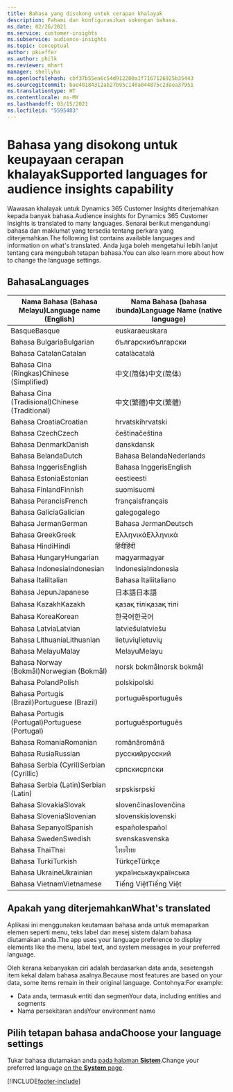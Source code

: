 ```yaml
---
title: Bahasa yang disokong untuk cerapan khalayak
description: Fahami dan konfigurasikan sokongan bahasa.
ms.date: 02/26/2021
ms.service: customer-insights
ms.subservice: audience-insights
ms.topic: conceptual
author: pkieffer
ms.author: philk
ms.reviewer: mhart
manager: shellyha
ms.openlocfilehash: cbf37b55ea6c54d912200a1f7167126925b35443
ms.sourcegitcommit: bae40184312ab27b95c140a044875c2daea37951
ms.translationtype: HT
ms.contentlocale: ms-MY
ms.lasthandoff: 03/15/2021
ms.locfileid: "5595483"
---
```

# <a name="supported-languages-for-audience-insights-capability"></a><span data-ttu-id="77702-103">Bahasa yang disokong untuk keupayaan cerapan khalayak</span><span class="sxs-lookup"><span data-stu-id="77702-103">Supported languages for audience insights capability</span></span>

<span data-ttu-id="77702-104">Wawasan khalayak untuk Dynamics 365 Customer Insights diterjemahkan kepada banyak bahasa.</span><span class="sxs-lookup"><span data-stu-id="77702-104">Audience insights for Dynamics 365 Customer Insights is translated to many languages.</span></span> <span data-ttu-id="77702-105">Senarai berikut mengandungi bahasa dan maklumat yang tersedia tentang perkara yang diterjemahkan.</span><span class="sxs-lookup"><span data-stu-id="77702-105">The following list contains available languages and information on what's translated.</span></span> <span data-ttu-id="77702-106">Anda juga boleh mengetahui lebih lanjut tentang cara mengubah tetapan bahasa.</span><span class="sxs-lookup"><span data-stu-id="77702-106">You can also learn more about how to change the language settings.</span></span> 

## <a name="languages"></a><span data-ttu-id="77702-107">Bahasa</span><span class="sxs-lookup"><span data-stu-id="77702-107">Languages</span></span>

| <span data-ttu-id="77702-108">Nama Bahasa (Bahasa Melayu)</span><span class="sxs-lookup"><span data-stu-id="77702-108">Language name (English)</span></span>|  <span data-ttu-id="77702-109">Nama Bahasa (bahasa ibunda)</span><span class="sxs-lookup"><span data-stu-id="77702-109">Language Name (native language)</span></span> |
| ------------- | ------------- |
| <span data-ttu-id="77702-110">Basque</span><span class="sxs-lookup"><span data-stu-id="77702-110">Basque</span></span> | <span data-ttu-id="77702-111">euskara</span><span class="sxs-lookup"><span data-stu-id="77702-111">euskara</span></span> |
| <span data-ttu-id="77702-112">Bahasa Bulgaria</span><span class="sxs-lookup"><span data-stu-id="77702-112">Bulgarian</span></span> | <span data-ttu-id="77702-113">български</span><span class="sxs-lookup"><span data-stu-id="77702-113">български</span></span> |
| <span data-ttu-id="77702-114">Bahasa Catalan</span><span class="sxs-lookup"><span data-stu-id="77702-114">Catalan</span></span> | <span data-ttu-id="77702-115">català</span><span class="sxs-lookup"><span data-stu-id="77702-115">català</span></span> |
| <span data-ttu-id="77702-116">Bahasa Cina (Ringkas)</span><span class="sxs-lookup"><span data-stu-id="77702-116">Chinese (Simplified)</span></span> | <span data-ttu-id="77702-117">中文(简体)</span><span class="sxs-lookup"><span data-stu-id="77702-117">中文(简体)</span></span> |
| <span data-ttu-id="77702-118">Bahasa Cina (Tradisional)</span><span class="sxs-lookup"><span data-stu-id="77702-118">Chinese (Traditional)</span></span> | <span data-ttu-id="77702-119">中文(繁體)</span><span class="sxs-lookup"><span data-stu-id="77702-119">中文(繁體)</span></span> |
| <span data-ttu-id="77702-120">Bahasa Croatia</span><span class="sxs-lookup"><span data-stu-id="77702-120">Croatian</span></span> | <span data-ttu-id="77702-121">hrvatski</span><span class="sxs-lookup"><span data-stu-id="77702-121">hrvatski</span></span> |
| <span data-ttu-id="77702-122">Bahasa Czech</span><span class="sxs-lookup"><span data-stu-id="77702-122">Czech</span></span> | <span data-ttu-id="77702-123">čeština</span><span class="sxs-lookup"><span data-stu-id="77702-123">čeština</span></span> |
| <span data-ttu-id="77702-124">Bahasa Denmark</span><span class="sxs-lookup"><span data-stu-id="77702-124">Danish</span></span> | <span data-ttu-id="77702-125">dansk</span><span class="sxs-lookup"><span data-stu-id="77702-125">dansk</span></span> |
| <span data-ttu-id="77702-126">Bahasa Belanda</span><span class="sxs-lookup"><span data-stu-id="77702-126">Dutch</span></span> | <span data-ttu-id="77702-127">Bahasa Belanda</span><span class="sxs-lookup"><span data-stu-id="77702-127">Nederlands</span></span> |
| <span data-ttu-id="77702-128">Bahasa Inggeris</span><span class="sxs-lookup"><span data-stu-id="77702-128">English</span></span> | <span data-ttu-id="77702-129">Bahasa Inggeris</span><span class="sxs-lookup"><span data-stu-id="77702-129">English</span></span> |
| <span data-ttu-id="77702-130">Bahasa Estonia</span><span class="sxs-lookup"><span data-stu-id="77702-130">Estonian</span></span> | <span data-ttu-id="77702-131">eesti</span><span class="sxs-lookup"><span data-stu-id="77702-131">eesti</span></span> |
| <span data-ttu-id="77702-132">Bahasa Finland</span><span class="sxs-lookup"><span data-stu-id="77702-132">Finnish</span></span> | <span data-ttu-id="77702-133">suomi</span><span class="sxs-lookup"><span data-stu-id="77702-133">suomi</span></span> |
| <span data-ttu-id="77702-134">Bahasa Perancis</span><span class="sxs-lookup"><span data-stu-id="77702-134">French</span></span> | <span data-ttu-id="77702-135">français</span><span class="sxs-lookup"><span data-stu-id="77702-135">français</span></span> |
| <span data-ttu-id="77702-136">Bahasa Galicia</span><span class="sxs-lookup"><span data-stu-id="77702-136">Galician</span></span> | <span data-ttu-id="77702-137">galego</span><span class="sxs-lookup"><span data-stu-id="77702-137">galego</span></span> |
| <span data-ttu-id="77702-138">Bahasa Jerman</span><span class="sxs-lookup"><span data-stu-id="77702-138">German</span></span> | <span data-ttu-id="77702-139">Bahasa Jerman</span><span class="sxs-lookup"><span data-stu-id="77702-139">Deutsch</span></span> |
| <span data-ttu-id="77702-140">Bahasa Greek</span><span class="sxs-lookup"><span data-stu-id="77702-140">Greek</span></span> | <span data-ttu-id="77702-141">Ελληνικά</span><span class="sxs-lookup"><span data-stu-id="77702-141">Ελληνικά</span></span> |
| <span data-ttu-id="77702-142">Bahasa Hindi</span><span class="sxs-lookup"><span data-stu-id="77702-142">Hindi</span></span> | <span data-ttu-id="77702-143">हिंदी</span><span class="sxs-lookup"><span data-stu-id="77702-143">हिंदी</span></span> |
| <span data-ttu-id="77702-144">Bahasa Hungary</span><span class="sxs-lookup"><span data-stu-id="77702-144">Hungarian</span></span> | <span data-ttu-id="77702-145">magyar</span><span class="sxs-lookup"><span data-stu-id="77702-145">magyar</span></span> |
| <span data-ttu-id="77702-146">Bahasa Indonesia</span><span class="sxs-lookup"><span data-stu-id="77702-146">Indonesian</span></span> | <span data-ttu-id="77702-147">Indonesia</span><span class="sxs-lookup"><span data-stu-id="77702-147">Indonesia</span></span> |
| <span data-ttu-id="77702-148">Bahasa Itali</span><span class="sxs-lookup"><span data-stu-id="77702-148">Italian</span></span> | <span data-ttu-id="77702-149">Bahasa Itali</span><span class="sxs-lookup"><span data-stu-id="77702-149">italiano</span></span> |
| <span data-ttu-id="77702-150">Bahasa Jepun</span><span class="sxs-lookup"><span data-stu-id="77702-150">Japanese</span></span> | <span data-ttu-id="77702-151">日本語</span><span class="sxs-lookup"><span data-stu-id="77702-151">日本語</span></span> |
| <span data-ttu-id="77702-152">Bahasa Kazakh</span><span class="sxs-lookup"><span data-stu-id="77702-152">Kazakh</span></span> | <span data-ttu-id="77702-153">қазақ тілі</span><span class="sxs-lookup"><span data-stu-id="77702-153">қазақ тілі</span></span> |
| <span data-ttu-id="77702-154">Bahasa Korea</span><span class="sxs-lookup"><span data-stu-id="77702-154">Korean</span></span> | <span data-ttu-id="77702-155">한국어</span><span class="sxs-lookup"><span data-stu-id="77702-155">한국어</span></span> |
| <span data-ttu-id="77702-156">Bahasa Latvia</span><span class="sxs-lookup"><span data-stu-id="77702-156">Latvian</span></span> | <span data-ttu-id="77702-157">latviešu</span><span class="sxs-lookup"><span data-stu-id="77702-157">latviešu</span></span> |
| <span data-ttu-id="77702-158">Bahasa Lithuania</span><span class="sxs-lookup"><span data-stu-id="77702-158">Lithuanian</span></span> | <span data-ttu-id="77702-159">lietuvių</span><span class="sxs-lookup"><span data-stu-id="77702-159">lietuvių</span></span> |
| <span data-ttu-id="77702-160">Bahasa Melayu</span><span class="sxs-lookup"><span data-stu-id="77702-160">Malay</span></span> | <span data-ttu-id="77702-161">Melayu</span><span class="sxs-lookup"><span data-stu-id="77702-161">Melayu</span></span> |
| <span data-ttu-id="77702-162">Bahasa Norway (Bokmål)</span><span class="sxs-lookup"><span data-stu-id="77702-162">Norwegian (Bokmål)</span></span> | <span data-ttu-id="77702-163">norsk bokmål</span><span class="sxs-lookup"><span data-stu-id="77702-163">norsk bokmål</span></span> |
| <span data-ttu-id="77702-164">Bahasa Poland</span><span class="sxs-lookup"><span data-stu-id="77702-164">Polish</span></span> | <span data-ttu-id="77702-165">polski</span><span class="sxs-lookup"><span data-stu-id="77702-165">polski</span></span> |
| <span data-ttu-id="77702-166">Bahasa Portugis (Brazil)</span><span class="sxs-lookup"><span data-stu-id="77702-166">Portuguese (Brazil)</span></span> | <span data-ttu-id="77702-167">português</span><span class="sxs-lookup"><span data-stu-id="77702-167">português</span></span> |
| <span data-ttu-id="77702-168">Bahasa Portugis (Portugal)</span><span class="sxs-lookup"><span data-stu-id="77702-168">Portuguese (Portugal)</span></span> | <span data-ttu-id="77702-169">português</span><span class="sxs-lookup"><span data-stu-id="77702-169">português</span></span> |
| <span data-ttu-id="77702-170">Bahasa Romania</span><span class="sxs-lookup"><span data-stu-id="77702-170">Romanian</span></span> | <span data-ttu-id="77702-171">română</span><span class="sxs-lookup"><span data-stu-id="77702-171">română</span></span> |
| <span data-ttu-id="77702-172">Bahasa Rusia</span><span class="sxs-lookup"><span data-stu-id="77702-172">Russian</span></span> | <span data-ttu-id="77702-173">pусский</span><span class="sxs-lookup"><span data-stu-id="77702-173">pусский</span></span> |
| <span data-ttu-id="77702-174">Bahasa Serbia (Cyril)</span><span class="sxs-lookup"><span data-stu-id="77702-174">Serbian (Cyrillic)</span></span> | <span data-ttu-id="77702-175">српски</span><span class="sxs-lookup"><span data-stu-id="77702-175">српски</span></span> |
| <span data-ttu-id="77702-176">Bahasa Serbia (Latin)</span><span class="sxs-lookup"><span data-stu-id="77702-176">Serbian (Latin)</span></span> | <span data-ttu-id="77702-177">srpski</span><span class="sxs-lookup"><span data-stu-id="77702-177">srpski</span></span> |
| <span data-ttu-id="77702-178">Bahasa Slovakia</span><span class="sxs-lookup"><span data-stu-id="77702-178">Slovak</span></span> | <span data-ttu-id="77702-179">slovenčina</span><span class="sxs-lookup"><span data-stu-id="77702-179">slovenčina</span></span> |
| <span data-ttu-id="77702-180">Bahasa Slovenia</span><span class="sxs-lookup"><span data-stu-id="77702-180">Slovenian</span></span> | <span data-ttu-id="77702-181">slovenski</span><span class="sxs-lookup"><span data-stu-id="77702-181">slovenski</span></span> |
| <span data-ttu-id="77702-182">Bahasa Sepanyol</span><span class="sxs-lookup"><span data-stu-id="77702-182">Spanish</span></span> | <span data-ttu-id="77702-183">español</span><span class="sxs-lookup"><span data-stu-id="77702-183">español</span></span> |
| <span data-ttu-id="77702-184">Bahasa Sweden</span><span class="sxs-lookup"><span data-stu-id="77702-184">Swedish</span></span> | <span data-ttu-id="77702-185">svenska</span><span class="sxs-lookup"><span data-stu-id="77702-185">svenska</span></span> |
| <span data-ttu-id="77702-186">Bahasa Thai</span><span class="sxs-lookup"><span data-stu-id="77702-186">Thai</span></span> | <span data-ttu-id="77702-187">ไทย</span><span class="sxs-lookup"><span data-stu-id="77702-187">ไทย</span></span> |
| <span data-ttu-id="77702-188">Bahasa Turki</span><span class="sxs-lookup"><span data-stu-id="77702-188">Turkish</span></span> | <span data-ttu-id="77702-189">Türkçe</span><span class="sxs-lookup"><span data-stu-id="77702-189">Türkçe</span></span> |
| <span data-ttu-id="77702-190">Bahasa Ukraine</span><span class="sxs-lookup"><span data-stu-id="77702-190">Ukrainian</span></span> | <span data-ttu-id="77702-191">українська</span><span class="sxs-lookup"><span data-stu-id="77702-191">українська</span></span> |
| <span data-ttu-id="77702-192">Bahasa Vietnam</span><span class="sxs-lookup"><span data-stu-id="77702-192">Vietnamese</span></span> | <span data-ttu-id="77702-193">Tiếng Việt</span><span class="sxs-lookup"><span data-stu-id="77702-193">Tiếng Việt</span></span> |

## <a name="whats-translated"></a><span data-ttu-id="77702-194">Apakah yang diterjemahkan</span><span class="sxs-lookup"><span data-stu-id="77702-194">What's translated</span></span>

<span data-ttu-id="77702-195">Aplikasi ini menggunakan keutamaan bahasa anda untuk memaparkan elemen seperti menu, teks label dan mesej sistem dalam bahasa diutamakan anda.</span><span class="sxs-lookup"><span data-stu-id="77702-195">The app uses your language preference to display elements like the menu, label text, and system messages in your preferred language.</span></span>

<span data-ttu-id="77702-196">Oleh kerana kebanyakan ciri adalah berdasarkan data anda, sesetengah item kekal dalam bahasa asalnya.</span><span class="sxs-lookup"><span data-stu-id="77702-196">Because most features are based on your data, some items remain in their original language.</span></span> <span data-ttu-id="77702-197">Contohnya:</span><span class="sxs-lookup"><span data-stu-id="77702-197">For example:</span></span>

- <span data-ttu-id="77702-198">Data anda, termasuk entiti dan segmen</span><span class="sxs-lookup"><span data-stu-id="77702-198">Your data, including entities and segments</span></span>
- <span data-ttu-id="77702-199">Nama persekitaran anda</span><span class="sxs-lookup"><span data-stu-id="77702-199">Your environment name</span></span>

## <a name="choose-your-language-settings"></a><span data-ttu-id="77702-200">Pilih tetapan bahasa anda</span><span class="sxs-lookup"><span data-stu-id="77702-200">Choose your language settings</span></span>  

<span data-ttu-id="77702-201">Tukar bahasa diutamakan anda [pada halaman **Sistem**](system.md).</span><span class="sxs-lookup"><span data-stu-id="77702-201">Change your preferred language [on the **System** page](system.md).</span></span>


[!INCLUDE[footer-include](../includes/footer-banner.md)]